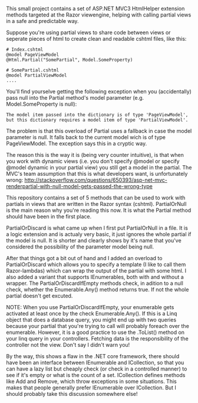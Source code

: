 This small project contains a set of ASP.NET MVC3 HtmlHelper extension methods targeted at the Razor viewengine, helping with calling partial views in a safe and predictable way.

Suppose you're using partial views to share code between views or seperate pieces of html to create clean and readable cshtml files, like this:

    # Index.cshtml
    @model PageViewModel
    @Html.Partial("SomePartial", Model.SomeProperty)

    # SomePartial.cshtml
    @model PartialViewModel
    ....

You'll find yourselve getting the following exception when you (accidentally) pass null into the Partial method's model parameter (e.g. Model.SomeProperty is null):

    The model item passed into the dictionary is of type 'PageViewModel', but this dictionary requires a model item of type 'PartialViewModel'.

The problem is that this overload of Partial uses a fallback in case the model parameter is null. It falls back to the current model wich is of type PageViewModel. The exception says this in a cryptic way.

The reason this is the way it is (being very counter intuitive), is that when you work with dynamic views (i.e. you don't specify @model or specify @model dynamic in your partial view) you still get a model in the partial. The MVC's team assumption that this is what developers want, is unfortunately wrong:
http://stackoverflow.com/questions/650393/asp-net-mvc-renderpartial-with-null-model-gets-passed-the-wrong-type

This repository contains a set of 5 methods that can be used to work with partials in views that are written in the Razor syntax (cshtml). PartialOrNull is the main reason why you're reading this now. It is what the Partial method should have been in the first place.

PartialOrDiscard is what came up when I first put PartialOrNull in a file. It is a logic extension and is actualy very basic, it just ignores the whole partial if the model is null. It is shorter and clearly shows by it's name that you've considered the possibility of the parameter model being null.

After that things got a bit out of hand and I added an overload to PartialOrDiscard which allows you to specify a template (I like to call them Razor-lambdas) which can wrap the output of the partial with some html. I also added a variant that supports IEnumerables, both with and without a wrapper. The PartialOrDiscardIfEmpty methods check, in adition to a null check, whether the Enumerable.Any() method returns true. If not the whole partial doesn't get excuted.

NOTE:
When you use PartialOrDiscardIfEmpty, your enumerable gets activated at least once by the check Enumerable.Any(). If this is a Linq object that does a database query, you might end up with two queries because your partial that you're trying to call will probably foreach over the enumerable.
However, it is a good practice to use the .ToList() method on your linq query in your controllers. Fetching data is the responsibility of the controller not the view.
Don't say I didn't warn you!

By the way, this shows a flaw in the .NET core framework, there should have been an interface between IEnumerable and ICollection, so that you can have a lazy list but cheaply check (or check in a controlled manner) to see if it's empty or what is the count of a set. ICollection defines methods like Add and Remove, which throw exceptions in some situations. This makes that people generally prefer IEnumerable over ICollection. But I should probably take this discussion somewhere else!
